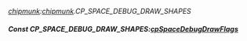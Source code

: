 _[chipmunk](../../modules/chipmunk/chipmunk-module.md):[chipmunk](../../modules/chipmunk/chipmunk-module.md).CP\_SPACE\_DEBUG\_DRAW\_SHAPES_
##### Const CP\_SPACE\_DEBUG\_DRAW\_SHAPES:[cpSpaceDebugDrawFlags](../../modules/chipmunk/chipmunk-cpspacedebugdrawflags.md)
